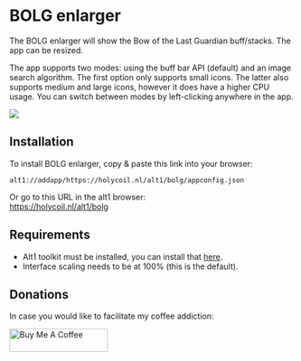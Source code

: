 # BOLG enlarger

The BOLG enlarger will show the Bow of the Last Guardian buff/stacks. The app can be resized. 

The app supports two modes: using the buff bar API (default) and an image search algorithm. The first option only supports small icons. The latter also supports medium and large icons, however it does have a higher CPU usage. You can switch between modes by left-clicking anywhere in the app.

![](https://i.imgur.com/chWZGp1.png)

## Installation
To install BOLG enlarger, copy & paste this link into your browser:<br/>
```
alt1://addapp/https://holycoil.nl/alt1/bolg/appconfig.json
```

Or go to this URL in the alt1 browser:<br/>
https://holycoil.nl/alt1/bolg

## Requirements
- Alt1 toolkit must be installed, you can install that [here](https://runeapps.org/alt1).
- Interface scaling needs to be at 100% (this is the default).

## Donations
In case you would like to facilitate my coffee addiction:

<a href="https://www.buymeacoffee.com/DaStewieRS" target="_blank"><img src="https://cdn.buymeacoffee.com/buttons/default-orange.png" alt="Buy Me A Coffee" height="41" width="174"></a>